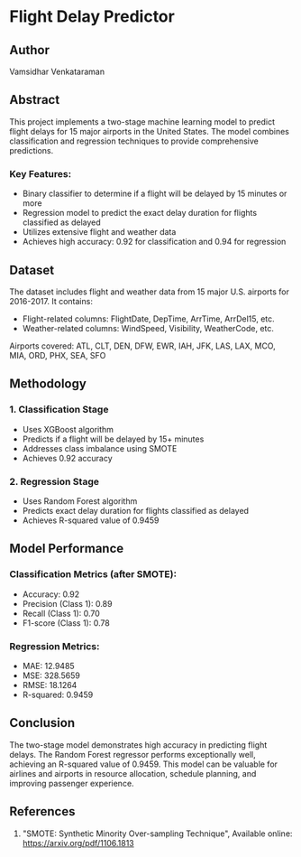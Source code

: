 # Flight Delay Predictor

## Author
Vamsidhar Venkataraman

## Abstract
This project implements a two-stage machine learning model to predict flight delays for 15 major airports in the United States. The model combines classification and regression techniques to provide comprehensive predictions.

### Key Features:
- Binary classifier to determine if a flight will be delayed by 15 minutes or more
- Regression model to predict the exact delay duration for flights classified as delayed
- Utilizes extensive flight and weather data
- Achieves high accuracy: 0.92 for classification and 0.94 for regression

## Dataset
The dataset includes flight and weather data from 15 major U.S. airports for 2016-2017. It contains:
- Flight-related columns: FlightDate, DepTime, ArrTime, ArrDel15, etc.
- Weather-related columns: WindSpeed, Visibility, WeatherCode, etc.

Airports covered: ATL, CLT, DEN, DFW, EWR, IAH, JFK, LAS, LAX, MCO, MIA, ORD, PHX, SEA, SFO

## Methodology

### 1. Classification Stage
- Uses XGBoost algorithm
- Predicts if a flight will be delayed by 15+ minutes
- Addresses class imbalance using SMOTE
- Achieves 0.92 accuracy

### 2. Regression Stage
- Uses Random Forest algorithm
- Predicts exact delay duration for flights classified as delayed
- Achieves R-squared value of 0.9459

## Model Performance

### Classification Metrics (after SMOTE):
- Accuracy: 0.92
- Precision (Class 1): 0.89
- Recall (Class 1): 0.70
- F1-score (Class 1): 0.78

### Regression Metrics:
- MAE: 12.9485
- MSE: 328.5659
- RMSE: 18.1264
- R-squared: 0.9459

## Conclusion
The two-stage model demonstrates high accuracy in predicting flight delays. The Random Forest regressor performs exceptionally well, achieving an R-squared value of 0.9459. This model can be valuable for airlines and airports in resource allocation, schedule planning, and improving passenger experience.

## References
1. "SMOTE: Synthetic Minority Over-sampling Technique", Available online: https://arxiv.org/pdf/1106.1813
